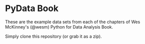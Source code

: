 # PyData Book

These are the example data sets from each of the chapters of Wes
McKinney's (@wesm) Python for Data Analysis Book.

Simply clone this repository (or grab it as a zip).
